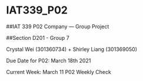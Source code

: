 # IAT339_P02
##IAT 339 P02 Company — Group Project

##Section D201 - Group 7

Crystal Wei (301360734) + Shirley Liang (301369050)


Due Date for P02: March 18th 2021

Current Week: March 11 P02 Weekly Check
